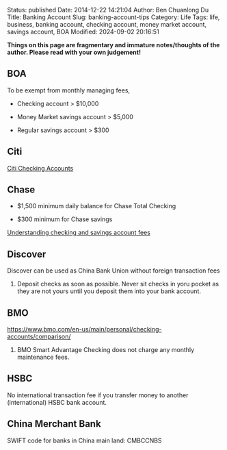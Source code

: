 Status: published
Date: 2014-12-22 14:21:04
Author: Ben Chuanlong Du
Title: Banking Account
Slug: banking-account-tips
Category: Life
Tags: life, business, banking account, checking account, money market account, savings account, BOA
Modified: 2024-09-02 20:16:51

**Things on this page are fragmentary and immature notes/thoughts of the author. Please read with your own judgement!**

## BOA

To be exempt from monthly managing fees,

- Checking account > $10,000

- Money Market savings account > $5,000

- Regular savings account > $300

## Citi

[Citi Checking Accounts](https://www.citi.com/banking/checking-account)

## Chase

- $1,500 minimum daily balance for Chase Total Checking

- $300 minimum for Chase savings

[Understanding checking and savings account fees](https://www.chase.com/personal/fees/total-checking?jp_cmp=rb/107869/ema/LC-COREFEE23/Body_Textlink_2)

## Discover

Discover can be used as China Bank Union without foreign transaction fees



1. Deposit checks as soon as possible. 
    Never sit checks in yoru pocket 
    as they are not yours until you deposit them into your bank account.
    
## BMO

https://www.bmo.com/en-us/main/personal/checking-accounts/comparison/

1. BMO Smart Advantage Checking does not charge any monthly maintenance fees.

## HSBC 

No international transaction fee if you transfer money to another (international) HSBC bank account.

## China Merchant Bank

SWIFT code for banks in China main land: CMBCCNBS
